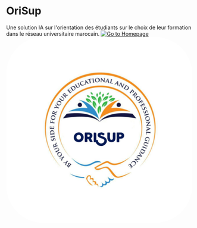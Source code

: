 # OriSup
Une solution IA sur l'orientation des étudiants sur le choix de leur formation dans le réseau universitaire marocain.
[![Go to Homepage](https://img.shields.io/badge/Homepage-Click%20Here-green)](landingpage/index.html)
<img src="logo_orisup.jpg" alt="Image de Logo" width="500" style="border-radius:100px;">

